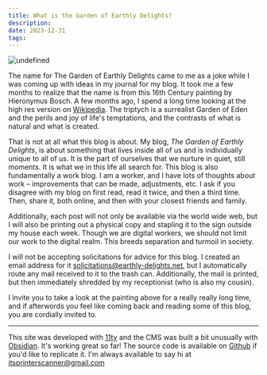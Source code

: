 ```yaml
---
title: What is the Garden of Earthly Delights?
description: 
date: 2023-12-31
tags:
---
```

![undefined](https://upload.wikimedia.org/wikipedia/commons/thumb/9/96/The_Garden_of_earthly_delights.jpg/1920px-The_Garden_of_earthly_delights.jpg)

The name for The Garden of Earthly Delights came to me as a joke while I was coming up with ideas in my journal for my blog. It took me a few months to realize that the name is from this 16th Century painting by Hieronymus Bosch. A few months ago, I spend a long time looking at the high res version on [Wikipedia](https://en.wikipedia.org/wiki/The_Garden_of_Earthly_Delights#/media/File:The_Garden_of_earthly_delights.jpg). The triptych is a surrealist Garden of Eden and the perils and joy of life's temptations, and the contrasts of what is natural and what is created. 

That is not at all what this blog is about. My blog, *The Garden of Earthly Delights*, is about something that lives inside all of us and is individually unique to all of us. It is the part of ourselves that we nurture in quiet, still moments. It is what we in this life all search for. This blog is also fundamentally a work blog. I am a worker, and I have lots of thoughts about work – improvements that can be made, adjustments, etc. I ask if you disagree with my blog on first read, read it twice, and then a third time. Then, share it, both online, and then with your closest friends and family. 

Additionally, each post will not only be available via the world wide web, but I will also be printing out a physical copy and stapling it to the sign outside my house each week. Though we are digital workers, we should not limit our work to the digital realm. This breeds separation and turmoil in society. 

I will not be accepting solicitations for advice for this blog. I created an email address for it solicitations@earthly-delights.net, but I automatically route any mail received to it to the trash can. Additionally, the mail is printed, but then immediately shredded by my receptionist (who is also my cousin). 

I invite you to take a look at the painting above for a really really long time, and if afterwords you feel like coming back and reading some of this blog, you are cordially invited to. 

--- 
This site was developed with [11ty](https://www.11ty.dev/) and the CMS was built a bit unusually with [Obsidian](https://obsidian.md/). It's working great so far! The source code is available on [Github](https://github.com/printerscanner/earthly-delights) if you'd like to replicate it. I'm always available to say hi at itsprinterscanner@gmail.com 